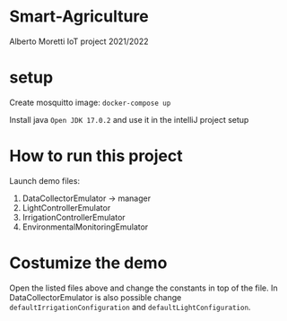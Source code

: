 # Smart-Agriculture

Alberto Moretti IoT project 2021/2022

# setup

Create mosquitto image: `docker-compose up`

Install java `Open JDK 17.0.2` and use it in the intelliJ project setup

# How to run this project

Launch demo files:

1. DataCollectorEmulator -> manager
2. LightControllerEmulator
3. IrrigationControllerEmulator
4. EnvironmentalMonitoringEmulator

# Costumize the demo

Open the listed files above and change the constants in top of the file.
In DataCollectorEmulator is also possible change `defaultIrrigationConfiguration` and `defaultLightConfiguration`.

